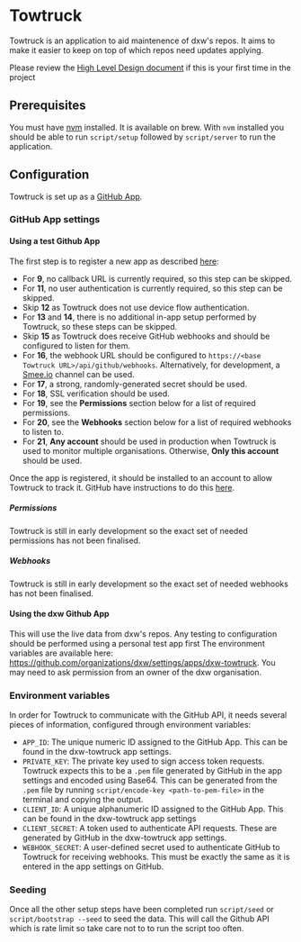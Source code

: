 # Towtruck

Towtruck is an application to aid maintenence of dxw's repos. 
It aims to make it easier to keep on top of which repos need updates applying.

Please review the [High Level Design document](/doc/high-level-design.md) if this is your first time in the project

## Prerequisites

You must have [nvm](https://github.com/nvm-sh/nvm) installed. It is available on brew.
With `nvm` installed you should be able to run `script/setup` followed by `script/server` to run the application.


## Configuration

Towtruck is set up as a [GitHub App](https://docs.github.com/en/apps).


### GitHub App settings


#### Using a test Github App

The first step is to register a new app as described [here](https://docs.github.com/en/apps/creating-github-apps/registering-a-github-app/registering-a-github-app):
- For **9**, no callback URL is currently required, so this step can be skipped.
- For **11**, no user authentication is currently required, so this step can be skipped.
- Skip **12** as Towtruck does not use device flow authentication.
- For **13** and **14**, there is no additional in-app setup performed by Towtruck, so these steps can be skipped.
- Skip **15** as Towtruck does receive GitHub webhooks and should be configured to listen for them.
- For **16**, the webhook URL should be configured to `https://<base Towtruck URL>/api/github/webhooks`.
  Alternatively, for development, a [Smee.io](https://smee.io/) channel can be used.
- For **17**, a strong, randomly-generated secret should be used.
- For **18**, SSL verification should be used.
- For **19**, see the **Permissions** section below for a list of required permissions.
- For **20**, see the **Webhooks** section below for a list of required webhooks to listen to.
- For **21**, **Any account** should be used in production when Towtruck is used to monitor multiple organisations.
  Otherwise, **Only this account** should be used.

Once the app is registered, it should be installed to an account to allow Towtruck to track it.
GitHub have instructions to do this [here](https://docs.github.com/en/apps/using-github-apps/installing-your-own-github-app).


##### Permissions

Towtruck is still in early development so the exact set of needed permissions has not been finalised.


##### Webhooks

Towtruck is still in early development so the exact set of needed webhooks has not been finalised.


#### Using the dxw Github App

This will use the live data from dxw's repos. Any testing to configuration should be performed using a personal test app first
The environment variables are available here: https://github.com/organizations/dxw/settings/apps/dxw-towtruck. You may need to ask permission from an owner of the dxw organisation.


### Environment variables

In order for Towtruck to communicate with the GitHub API, it needs several pieces of information, configured through environment variables:
- `APP_ID`: The unique numeric ID assigned to the GitHub App. This can be found in the dxw-towtruck app settings.
- `PRIVATE_KEY`: The private key used to sign access token requests.
  Towtruck expects this to be a `.pem` file generated by GitHub in the app settings and encoded using Base64.
  This can be generated from the `.pem` file by running `script/encode-key <path-to-pem-file>` in the terminal and copying the output.
- `CLIENT_ID`: A unique alphanumeric ID assigned to the GitHub App. This can be found in the dxw-towtruck app settings
- `CLIENT_SECRET`: A token used to authenticate API requests. These are generated by GitHub in the dxw-towtruck app settings.
- `WEBHOOK_SECRET`: A user-defined secret used to authenticate GitHub to Towtruck for receiving webhooks. This must be exactly the same as it is entered in the app settings on GitHub.


### Seeding

Once all the other setup steps have been completed run `script/seed` or `script/bootstrap --seed` to seed the data. 
This will call the Github API which is rate limit so take care not to to run the script too often. 

